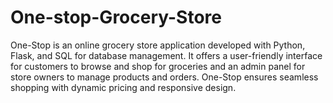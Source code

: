 # One-stop-Grocery-Store
One-Stop is an online grocery store application developed with Python, Flask, and SQL for database management. It offers a user-friendly interface for customers to browse and shop for groceries and an admin panel for store owners to manage products and orders. One-Stop ensures seamless shopping with dynamic pricing and responsive design.
